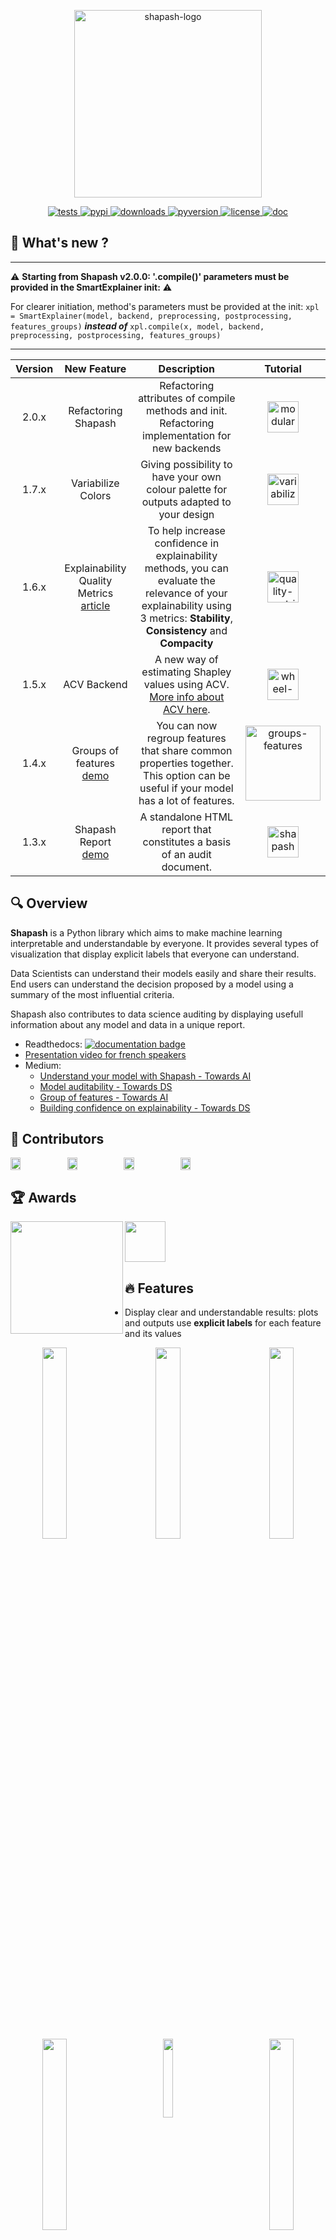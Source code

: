 <p align="center">
<img src="https://raw.githubusercontent.com/MAIF/shapash/master/docs/_static/shapash-resize.png" width="300" title="shapash-logo">
</p>


<p align="center">
  <!-- Tests -->
  <a href="https://github.com/MAIF/shapash/workflows/Build%20%26%20Test/badge.svg">
    <img src="https://github.com/MAIF/shapash/workflows/Build%20%26%20Test/badge.svg" alt="tests">
  </a>
  <!-- PyPi -->
  <a href="https://img.shields.io/pypi/v/shapash">
    <img src="https://img.shields.io/pypi/v/shapash" alt="pypi">
  </a>
  <!-- Downloads -->
  <a href="https://static.pepy.tech/personalized-badge/shapash?period=total&units=international_system&left_color=grey&right_color=orange&left_text=Downloads">
    <img src="https://static.pepy.tech/personalized-badge/shapash?period=total&units=international_system&left_color=grey&right_color=orange&left_text=Downloads" alt="downloads">
  </a>
  <!-- Python Version -->
  <a href="https://img.shields.io/pypi/pyversions/shapash">
    <img src="https://img.shields.io/pypi/pyversions/shapash" alt="pyversion">
  </a>
  <!-- License -->
  <a href="https://img.shields.io/pypi/l/shapash">
    <img src="https://img.shields.io/pypi/l/shapash" alt="license">
  </a>
  <!-- Doc -->
  <a href="https://shapash.readthedocs.io/en/latest/">
    <img src="https://readthedocs.org/projects/shapash/badge/?version=latest" alt="doc">
  </a>
</p>

## 🎉 What's new ?

---

:warning: **Starting from Shapash v2.0.0: '.compile()' parameters must be provided in the SmartExplainer init:**   :warning:

For clearer initiation, method's parameters must be provided at the init:
`xpl = SmartExplainer(model, backend, preprocessing, postprocessing, features_groups)` **_instead of_** `xpl.compile(x, model, backend, preprocessing, postprocessing, features_groups)`

---


| Version       | New Feature                                                                           | Description                                                                                                                            | Tutorial |
|:-------------:|:-------------------------------------------------------------------------------------:|:--------------------------------------------------------------------------------------------------------------------------------------:|:--------:|
| 2.0.x         |  Refactoring Shapash <br>                                                                   | Refactoring attributes of compile methods and init. Refactoring implementation for new backends                   |  [<img src="https://raw.githubusercontent.com/MAIF/shapash/master/docs/_static/modular.png" width="50" title="modular">](https://github.com/MAIF/shapash/blob/master/tutorial/backend/tuto-backend-01.ipynb)
| 1.7.x         |  Variabilize Colors <br>                                                                   | Giving possibility to have your own colour palette for outputs adapted to your design                   |  [<img src="https://raw.githubusercontent.com/MAIF/shapash/master/docs/_static/variabilize-colors.png" width="50" title="variabilize-colors">](https://github.com/MAIF/shapash/blob/master/tutorial/common/tuto-common02-colors.ipynb)
| 1.6.x         |  Explainability Quality Metrics <br> [article](https://towardsdatascience.com/building-confidence-on-explainability-methods-66b9ee575514)                                                                   | To help increase confidence in explainability methods, you can evaluate the relevance of your explainability using 3 metrics: **Stability**, **Consistency** and **Compacity**                   |  [<img src="https://raw.githubusercontent.com/MAIF/shapash/master/docs/_static/quality-metrics.png" width="50" title="quality-metrics">](https://github.com/MAIF/shapash/blob/master/tutorial/explainability_quality/tuto-quality01-Builing-confidence-explainability.ipynb) 
| 1.5.x         |  ACV Backend <br>                                                                     | A new way of estimating Shapley values using ACV. [More info about ACV here](https://towardsdatascience.com/the-right-way-to-compute-your-shapley-values-cfea30509254).                   |  [<img src="https://raw.githubusercontent.com/MAIF/shapash/master/docs/_static/wheel.png" width="50" title="wheel-acv-backend">](tutorial/explainer/tuto-expl03-Shapash-acv-backend.ipynb)    |
| 1.4.x         |  Groups of features <br> [demo](https://shapash-demo2.ossbymaif.fr/)                  | You can now regroup features that share common properties together. <br>This option can be useful if your model has a lot of features. |  [<img src="https://raw.githubusercontent.com/MAIF/shapash/master/docs/_static/groups_features.gif" width="120" title="groups-features">](https://github.com/MAIF/shapash/blob/master/tutorial/common/tuto-common01-groups_of_features.ipynb)    | 
| 1.3.x         |  Shapash Report <br> [demo](https://shapash.readthedocs.io/en/latest/report.html)     | A standalone HTML report that constitutes a basis of an audit document.                                                                |  [<img src="https://raw.githubusercontent.com/MAIF/shapash/master/docs/_static/report-icon.png" width="50" title="shapash-report">](https://github.com/MAIF/shapash/blob/master/tutorial/report/tuto-shapash-report01.ipynb)    | 


## 🔍 Overview

**Shapash** is a Python library which aims to make machine learning interpretable and understandable by everyone.
It provides several types of visualization that display explicit labels that everyone can understand. 

Data Scientists can understand their models easily and share their results. End users can understand the decision proposed by a model using a summary of the most influential criteria.

Shapash also contributes to data science auditing by displaying usefull information about any model and data in a unique report. 

- Readthedocs: [![documentation badge](https://readthedocs.org/projects/shapash/badge/?version=latest)](https://shapash.readthedocs.io/en/latest/)
- [Presentation video for french speakers](https://www.youtube.com/watch?v=r1R_A9B9apk)
- Medium:
  - [Understand your model with Shapash - Towards AI](https://pub.towardsai.net/shapash-making-ml-models-understandable-by-everyone-8f96ad469eb3) 
  - [Model auditability - Towards DS](https://towardsdatascience.com/shapash-1-3-2-announcing-new-features-for-more-auditable-ai-64a6db71c919)
  - [Group of features - Towards AI](https://pub.towardsai.net/machine-learning-6011d5d9a444)
  - [Building confidence on explainability - Towards DS](https://towardsdatascience.com/building-confidence-on-explainability-methods-66b9ee575514)

## 🤝 Contributors

<div align="left">
  <div style="display: flex; align-items: flex-start;">
    <img align=middle src="https://github.com/MAIF/shapash/blob/master/docs/_static/logo_maif.png" width="18%"/>
    <img align=middle src="https://github.com/MAIF/shapash/blob/master/docs/_static/logo_quantmetry.png" width="18%" />
    <img align=middle src="https://github.com/MAIF/shapash/blob/master/docs/_static/logo_societe_generale.png" width="18%" /> 
    <img align=middle src="https://github.com/MAIF/shapash/blob/master/docs/_static/logo_groupe_vyv.png" width="18%" /> 
  </div>
</div>


## 🏆 Awards

<a href="https://raw.githubusercontent.com/MAIF/shapash/master/docs/_static/awards-argus-or.png">
  <img align="left" src="https://raw.githubusercontent.com/MAIF/shapash/master/docs/_static/awards-argus-or.png" width="180" />
</a>

<a href="https://www.kdnuggets.com/2021/04/shapash-machine-learning-models-understandable.html">
  <img src="https://www.kdnuggets.com/images/tkb-2104-g.png?raw=true" width="65" />
</a>  


## 🔥 Features

- Display clear and understandable results: plots and outputs use **explicit labels** for each feature and its values

<p align="center">
  <img align="left" src="https://github.com/MAIF/shapash/blob/master/docs/_static/shapash-grid-images-02.png?raw=true" width="28%"/>
  <img src="https://github.com/MAIF/shapash/blob/master/docs/_static/shapash-grid-images-06.png?raw=true" width="28%" />
  <img align="right" src="https://github.com/MAIF/shapash/blob/master/docs/_static/shapash-grid-images-04.png?raw=true" width="28%" /> 
</p>

<p align="center">
  <img align="left" src="https://github.com/MAIF/shapash/blob/master/docs/_static/shapash-grid-images-01.png?raw=true" width="28%" />
  <img src="https://github.com/MAIF/shapash/blob/master/docs/_static/shapash-resize.png?raw=true" width="18%" />
  <img align="right" src="https://github.com/MAIF/shapash/blob/master/docs/_static/shapash-grid-images-13.png?raw=true" width="28%" /> 
</p>

<p align="center">
  <img align="left" src="https://github.com/MAIF/shapash/blob/master/docs/_static/shapash-grid-images-12.png?raw=true" width="33%" />
  <img src="https://github.com/MAIF/shapash/blob/master/docs/_static/shapash-grid-images-03.png?raw=true" width="28%" />
  <img align="right" src="https://github.com/MAIF/shapash/blob/master/docs/_static/shapash-grid-images-10.png?raw=true" width="25%" /> 
</p>


- Allow Data Scientists to quickly understand their models by using a **webapp** to easily navigate between global and local explainability, and understand how the different features contribute: [Live Demo Shapash-Monitor](https://shapash-demo.ossbymaif.fr/)

<a href="https://shapash-demo.ossbymaif.fr/">
  <p align="center">
    <img src="https://raw.githubusercontent.com/MAIF/shapash/master/docs/_static/shapash-webapp-demo.gif" width="800" title="contrib">
  </p>
</a>

- **Summarize and export** the local explanation
> **Shapash** proposes a short and clear local explanation. It allows each user, whatever their Data background, to understand a local prediction of a supervised model thanks to a summarized and explicit explanation


- **Evaluate** the quality of your explainability using different metrics

- Easily share and discuss results with non-Data users

- Deploy interpretability part of your project: From model training to deployment (API or Batch Mode)

- Contribute to the **auditability of your model** by generating a **standalone HTML report** of your projects. [Report Example](https://shapash.readthedocs.io/en/latest/report.html) 
>We hope that this report will bring a valuable support to auditing models and data related to a better AI governance. 
Data Scientists can now deliver to anyone who is interested in their project **a document that freezes different aspects of their work as a basis of an audit report**. 
This document can be easily shared across teams (internal audit, DPO, risk, compliance...).

<a href="https://shapash.readthedocs.io/en/latest/report.html">
  <p align="center">
    <img src="https://raw.githubusercontent.com/MAIF/shapash/master/docs/_static/shapash-report-demo.gif" width="800" title="report-demo">
  </p>
</a>

## ⚙️ How Shapash works 
**Shapash** is an overlay package for libraries dedicated to the interpretability of models. It uses Shap or Lime backend
to compute contributions.
**Shapash** builds on the different steps necessary to build a machine learning model to make the results understandable

<p align="center">
  <img src="https://raw.githubusercontent.com/MAIF/shapash/master/docs/_static/shapash-diagram.png" width="700" title="diagram">
</p>

**Shapash** works for Regression, Binary Classification or Multiclass problem. <br />
It is compatible with many models: *Catboost*, *Xgboost*, *LightGBM*, *Sklearn Ensemble*, *Linear models*, *SVM*. <br />
Shapash can use category-encoders object, sklearn ColumnTransformer or simply features dictionary. <br />
- Category_encoder: *OneHotEncoder*, *OrdinalEncoder*, *BaseNEncoder*, *BinaryEncoder*, *TargetEncoder*
- Sklearn ColumnTransformer: *OneHotEncoder*, *OrdinalEncoder*, *StandardScaler*, *QuantileTransformer*, *PowerTransformer*

## 🛠 Installation

Shapash is intended to work with Python versions 3.6 to 3.9. Installation can be done with pip:

```
pip install shapash
```

In order to generate the Shapash Report some extra requirements are needed.
You can install these using the following command :  
```
pip install shapash[report]
```

If you encounter **compatibility issues** you may check the corresponding section in the Shapash documentation [here](https://shapash.readthedocs.io/en/latest/installation-instructions/index.html).

## 🕐 Quickstart

The 4 steps to display results:

- Step 1: Declare SmartExplainer Object
  > You can declare features dict here to specify the labels to display

```
from shapash import SmartExplainer
xpl = SmartExplainer(
  features_dict=house_dict,  # Optional parameter
  model=regressor,
  preprocessing=encoder, # Optional: compile step can use inverse_transform method
  postprocessing=postprocess # Optional: see tutorial postprocessing
)
```

- Step 2: Compile Model, Dataset, Encoders, ...
  > There are 2 mandatory parameters in compile method: Model and Dataset
 
```
xpl.compile(
    x=Xtest,    
    y_pred=y_pred, # Optional
    y_target=yTest, # Optional: allows to display True Values vs Predicted Values
)
```  

- Step 3: Display output
  > There are several outputs and plots available. for example, you can launch the web app:

```
app = xpl.run_app()
``` 

[Live Demo Shapash-Monitor](https://shapash-demo.ossbymaif.fr/)

- Step 4: Generate the Shapash Report
  > This step allows to generate a standalone html report of your project using the different splits
  of your dataset and also the metrics you used:

```
xpl.generate_report(
    output_file='path/to/output/report.html',
    project_info_file='path/to/project_info.yml',
    x_train=Xtrain,
    y_train=ytrain,
    y_test=ytest,
    title_story="House prices report",
    title_description="""This document is a data science report of the kaggle house prices tutorial project.
        It was generated using the Shapash library.""",
    metrics=[{‘name’: ‘MSE’, ‘path’: ‘sklearn.metrics.mean_squared_error’}]
)
```

[Report Example](https://shapash.readthedocs.io/en/latest/report.html)

- Step 5: From training to deployment : SmartPredictor Object
  > Shapash provides a SmartPredictor object to deploy the summary of local explanation for the operational needs.
  It is an object dedicated to deployment, lighter than SmartExplainer with additional consistency checks.
  SmartPredictor can be used with an API or in batch mode. It provides predictions, detailed or summarized local 
  explainability using appropriate wording.
  
```
predictor = xpl.to_smartpredictor()
```
See the tutorial part to know how to use the SmartPredictor object

## 📖  Tutorials
This github repository offers many tutorials to allow you to easily get started with Shapash.


<details><summary><b>Overview</b> </summary>

- [Launch the webapp with a concrete use case](tutorial/tutorial01-Shapash-Overview-Launch-WebApp.ipynb)
- [Jupyter Overviews - The main outputs and methods available with the SmartExplainer object](tutorial/tutorial02-Shapash-overview-in-Jupyter.ipynb)
- [Shapash in production: From model training to deployment (API or Batch Mode)](tutorial/tutorial03-Shapash-overview-model-in-production.ipynb)
- [Use groups of features](tutorial/common/tuto-common01-groups_of_features.ipynb)
- [Deploy local explainability in production with SmartPredictor](tutorial/predictor/tuto-smartpredictor-introduction-to-SmartPredictor.ipynb)

</details>

<details><summary><b>Charts and plots</b> </summary>

- [**Shapash** Features Importance](tutorial/plot/tuto-plot03-features-importance.ipynb)
- [Contribution plot to understand how one feature affects a prediction](tutorial/plot/tuto-plot02-contribution_plot.ipynb)
- [Summarize, display and export local contribution using filter and local_plot method](tutorial/plot/tuto-plot01-local_plot-and-to_pandas.ipynb)
- [Contributions Comparing plot to understand why predictions on several individuals are different](tutorial/plot/tuto-plot04-compare_plot.ipynb)
- [Visualize interactions between couple of variables](tutorial/plot/tuto-plot05-interactions-plot.ipynb)
- [Customize colors in Webapp, plots and report](tutorial/common/tuto-common02-colors.ipynb)

</details>

<details><summary><b>Different ways to use Encoders and Dictionaries</b> </summary>

- [Use Category_Encoder & inverse transformation](tutorial/encoder/tuto-encoder01-using-category_encoder.ipynb)
- [Use ColumnTransformers](tutorial/encoder/tuto-encoder02-using-columntransformer.ipynb)
- [Use Simple Python Dictionnaries](tutorial/encoder/tuto-encoder03-using-dict.ipynb)

</details>

<details><summary><b>Displaying data with postprocessing</b> </summary>

[Using postprocessing parameter in compile method](tutorial/postprocess/tuto-postprocess01.ipynb)

</details>

<details><summary><b>Using different backends</b> </summary>

- [Compute Shapley Contributions using **Shap**](tutorial/explainer/tuto-expl01-Shapash-Viz-using-Shap-contributions.ipynb)
- [Use **Lime** to compute local explanation, Summarize-it with **Shapash**](tutorial/explainer/tuto-expl02-Shapash-Viz-using-Lime-contributions.ipynb)
- [Use **ACV backend** to compute Active Shapley Values and SDP global importance](tutorial/explainer/tuto-expl03-Shapash-acv-backend.ipynb)
- [Compile faster Lime and consistency of contributions](tutorial/explainer/tuto-expl04-Shapash-compute-Lime-faster.ipynb)

</details>

<details><summary><b>Evaluating the quality of your explainability</b> </summary>

- [Building confidence on explainability methods using **Stability**, **Consistency** and **Compacity** metrics](tutorial/explainability_quality/tuto-quality01-Builing-confidence-explainability.ipynb)

</details>

<details><summary><b>Generate a report of your project</b> </summary>

- [Generate a standalone HTML report of your project with generate_report](tutorial/report/tuto-shapash-report01.ipynb)

</details>

